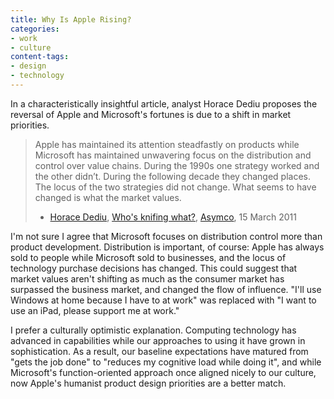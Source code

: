 ```yaml
---
title: Why Is Apple Rising?
categories:
- work
- culture
content-tags:
- design
- technology
---
```


In a characteristically insightful article, analyst Horace Dediu proposes the reversal of Apple and Microsoft's fortunes is due to a shift in market priorities.

> Apple has maintained its attention steadfastly on products while Microsoft has maintained unwavering focus on the distribution and control over value chains. During the 1990s one strategy worked and the other didn’t. During the following decade they changed places. The locus of the two strategies did not change. What seems to have changed is what the market values.
> - [Horace Dediu][1], [Who's knifing what?][2], [Asymco][3], 15 March 2011

I'm not sure I agree that Microsoft focuses on distribution control more than product development.  Distribution is important, of course: Apple has always sold to people while Microsoft sold to businesses, and the locus of technology purchase decisions has changed.  This could suggest that market values aren't shifting as much as the consumer market has surpassed the business market, and changed the flow of influence.  "I'll use Windows at home because I have to at work" was replaced with "I want to use an iPad, please support me at work."

I prefer a culturally optimistic explanation.  Computing technology has advanced in capabilities while our approaches to using it have grown in sophistication.  As a result, our baseline expectations have matured from "gets the job done" to "reduces my cognitive load while doing it", and while Microsoft's function-oriented approach once aligned nicely to our culture, now Apple's humanist product design priorities are a better match.

   [1]: http://twitter.com/jnd1er
   [2]: http://www.asymco.com/2011/03/15/whos-knifing-what/
   [3]: http://www.asymco.com/
